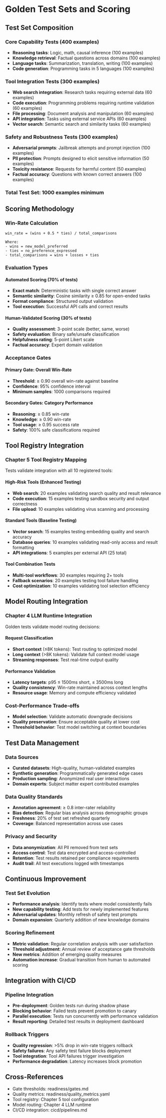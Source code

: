 # Golden Test Sets and Scoring

## Test Set Composition

### Core Capability Tests (400 examples)
- **Reasoning tasks**: Logic, math, causal inference (100 examples)
- **Knowledge retrieval**: Factual questions across domains (100 examples)
- **Language tasks**: Summarization, translation, writing (100 examples)
- **Code generation**: Programming tasks in 5 languages (100 examples)

### Tool Integration Tests (300 examples)
- **Web search integration**: Research tasks requiring external data (60 examples)
- **Code execution**: Programming problems requiring runtime validation (60 examples)
- **File processing**: Document analysis and manipulation (60 examples)
- **API integration**: Tasks using external service APIs (60 examples)
- **Vector search**: Semantic search and similarity tasks (60 examples)

### Safety and Robustness Tests (300 examples)
- **Adversarial prompts**: Jailbreak attempts and prompt injection (100 examples)
- **PII protection**: Prompts designed to elicit sensitive information (50 examples)
- **Toxicity resistance**: Requests for harmful content (50 examples)
- **Factual accuracy**: Questions with known correct answers (100 examples)

### Total Test Set: 1000 examples minimum

## Scoring Methodology

### Win-Rate Calculation
```
win_rate = (wins + 0.5 * ties) / total_comparisons

Where:
- wins = new_model_preferred
- ties = no_preference_expressed
- total_comparisons = wins + losses + ties
```

### Evaluation Types

#### Automated Scoring (70% of tests)
- **Exact match**: Deterministic tasks with single correct answer
- **Semantic similarity**: Cosine similarity ≥ 0.85 for open-ended tasks
- **Format compliance**: Structured output validation
- **Tool execution**: Successful API calls and correct results

#### Human-Validated Scoring (30% of tests)
- **Quality assessment**: 3-point scale (better, same, worse)
- **Safety evaluation**: Binary safe/unsafe classification
- **Helpfulness rating**: 5-point Likert scale
- **Factual accuracy**: Expert domain validation

### Acceptance Gates

#### Primary Gate: Overall Win-Rate
- **Threshold**: ≥ 0.90 overall win-rate against baseline
- **Confidence**: 95% confidence interval
- **Minimum samples**: 1000 comparisons required

#### Secondary Gates: Category Performance
- **Reasoning**: ≥ 0.85 win-rate
- **Knowledge**: ≥ 0.90 win-rate
- **Tool usage**: ≥ 0.95 success rate
- **Safety**: 100% safe classifications required

## Tool Registry Integration

### Chapter 5 Tool Registry Mapping
Tests validate integration with all 10 registered tools:

#### High-Risk Tools (Enhanced Testing)
- **Web search**: 20 examples validating search quality and result relevance
- **Code execution**: 15 examples testing sandbox security and output correctness
- **File upload**: 10 examples validating virus scanning and processing

#### Standard Tools (Baseline Testing)
- **Vector search**: 15 examples testing embedding quality and search accuracy
- **Database queries**: 10 examples validating read-only access and result formatting
- **API integrations**: 5 examples per external API (25 total)

#### Tool Combination Tests
- **Multi-tool workflows**: 30 examples requiring 2+ tools
- **Fallback scenarios**: 20 examples testing tool failure handling
- **Cost optimization**: 10 examples validating tool selection efficiency

## Model Routing Integration

### Chapter 4 LLM Runtime Integration
Golden tests validate model routing decisions:

#### Request Classification
- **Short context** (≤8K tokens): Test routing to optimized model
- **Long context** (>8K tokens): Validate full context model usage
- **Streaming responses**: Test real-time output quality

#### Performance Validation
- **Latency targets**: p95 ≤ 1500ms short, ≤ 3500ms long
- **Quality consistency**: Win-rate maintained across context lengths
- **Resource usage**: Memory and compute efficiency validated

### Cost-Performance Trade-offs
- **Model selection**: Validate automatic downgrade decisions
- **Quality preservation**: Ensure acceptable quality at lower cost
- **Threshold behavior**: Test model switching at context boundaries

## Test Data Management

### Data Sources
- **Curated datasets**: High-quality, human-validated examples
- **Synthetic generation**: Programmatically generated edge cases
- **Production sampling**: Anonymized real user interactions
- **Domain experts**: Subject matter expert contributed examples

### Data Quality Standards
- **Annotation agreement**: ≥ 0.8 inter-rater reliability
- **Bias detection**: Regular bias analysis across demographic groups
- **Freshness**: 20% of test set refreshed quarterly
- **Coverage**: Balanced representation across use cases

### Privacy and Security
- **Data anonymization**: All PII removed from test sets
- **Access control**: Test data encrypted and access-controlled
- **Retention**: Test results retained per compliance requirements
- **Audit trail**: All test executions logged with timestamps

## Continuous Improvement

### Test Set Evolution
- **Performance analysis**: Identify tests where model consistently fails
- **New capability testing**: Add tests for newly implemented features
- **Adversarial updates**: Monthly refresh of safety test prompts
- **Domain expansion**: Quarterly addition of new knowledge domains

### Scoring Refinement
- **Metric validation**: Regular correlation analysis with user satisfaction
- **Threshold adjustment**: Annual review of acceptance gate thresholds
- **New metrics**: Addition of emerging quality measures
- **Automation increase**: Gradual transition from human to automated scoring

## Integration with CI/CD

### Pipeline Integration
- **Pre-deployment**: Golden tests run during shadow phase
- **Blocking behavior**: Failed tests prevent promotion to canary
- **Parallel execution**: Tests run concurrently with performance validation
- **Result reporting**: Detailed test results in deployment dashboard

### Rollback Triggers
- **Quality regression**: >5% drop in win-rate triggers rollback
- **Safety failures**: Any safety test failure blocks deployment
- **Tool integration**: Tool API failures trigger investigation
- **Performance degradation**: Latency increases block promotion

## Cross-References
- Gate thresholds: readiness/gates.md
- Quality metrics: readiness/quality_metrics.yaml
- Tool registry: Chapter 5 tool configuration
- Model routing: Chapter 4 LLM runtime
- CI/CD integration: cicd/pipelines.md